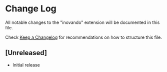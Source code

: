 # Change Log

All notable changes to the "inovando" extension will be documented in this file.

Check [Keep a Changelog](http://keepachangelog.com/) for recommendations on how to structure this file.

## [Unreleased]

- Initial release
